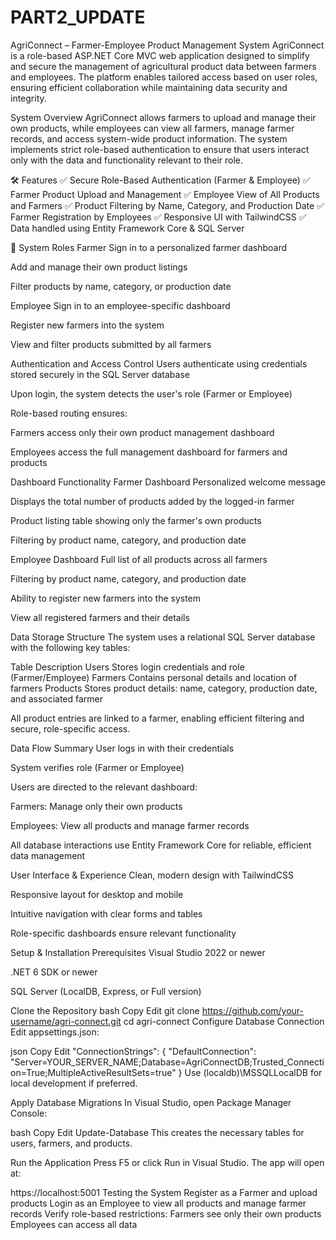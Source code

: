 # PART2_UPDATE
 AgriConnect – Farmer-Employee Product Management System
AgriConnect is a role-based ASP.NET Core MVC web application designed to simplify and secure the management of agricultural product data between farmers and employees. The platform enables tailored access based on user roles, ensuring efficient collaboration while maintaining data security and integrity.

 System Overview
AgriConnect allows farmers to upload and manage their own products, while employees can view all farmers, manage farmer records, and access system-wide product information. The system implements strict role-based authentication to ensure that users interact only with the data and functionality relevant to their role.

🛠️ Features
✅ Secure Role-Based Authentication (Farmer & Employee)
✅ Farmer Product Upload and Management
✅ Employee View of All Products and Farmers
✅ Product Filtering by Name, Category, and Production Date
✅ Farmer Registration by Employees
✅ Responsive UI with TailwindCSS
✅ Data handled using Entity Framework Core & SQL Server

👥 System Roles
Farmer
Sign in to a personalized farmer dashboard

Add and manage their own product listings

Filter products by name, category, or production date

Employee
Sign in to an employee-specific dashboard

Register new farmers into the system

View and filter products submitted by all farmers

 Authentication and Access Control
Users authenticate using credentials stored securely in the SQL Server database

Upon login, the system detects the user's role (Farmer or Employee)

Role-based routing ensures:

Farmers access only their own product management dashboard

Employees access the full management dashboard for farmers and products

 Dashboard Functionality
Farmer Dashboard
Personalized welcome message

Displays the total number of products added by the logged-in farmer

Product listing table showing only the farmer's own products

Filtering by product name, category, and production date

Employee Dashboard
Full list of all products across all farmers

Filtering by product name, category, and production date

Ability to register new farmers into the system

View all registered farmers and their details

 Data Storage Structure
The system uses a relational SQL Server database with the following key tables:

Table	Description
Users	Stores login credentials and role (Farmer/Employee)
Farmers	Contains personal details and location of farmers
Products	Stores product details: name, category, production date, and associated farmer

All product entries are linked to a farmer, enabling efficient filtering and secure, role-specific access.

 Data Flow Summary
User logs in with their credentials

System verifies role (Farmer or Employee)

Users are directed to the relevant dashboard:

Farmers: Manage only their own products

Employees: View all products and manage farmer records

All database interactions use Entity Framework Core for reliable, efficient data management

 User Interface & Experience
Clean, modern design with TailwindCSS

Responsive layout for desktop and mobile

Intuitive navigation with clear forms and tables

Role-specific dashboards ensure relevant functionality

 Setup & Installation
Prerequisites
Visual Studio 2022 or newer

.NET 6 SDK or newer

SQL Server (LocalDB, Express, or Full version)

 Clone the Repository
bash
Copy
Edit
git clone https://github.com/your-username/agri-connect.git
cd agri-connect
 Configure Database Connection
Edit appsettings.json:

json
Copy
Edit
"ConnectionStrings": {
  "DefaultConnection": "Server=YOUR_SERVER_NAME;Database=AgriConnectDB;Trusted_Connection=True;MultipleActiveResultSets=true"
}
Use (localdb)\\MSSQLLocalDB for local development if preferred.

Apply Database Migrations
In Visual Studio, open Package Manager Console:

bash
Copy
Edit
Update-Database
This creates the necessary tables for users, farmers, and products.

 Run the Application
Press F5 or click Run in Visual Studio.
The app will open at:

https://localhost:5001
Testing the System
Register as a Farmer and upload products
Login as an Employee to view all products and manage farmer records
Verify role-based restrictions:
Farmers see only their own products
Employees can access all data

